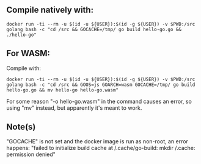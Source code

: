 ## Compile natively with:
```
docker run -ti --rm -u $(id -u ${USER}):$(id -g ${USER}) -v $PWD:/src golang bash -c "cd /src && GOCACHE=/tmp/ go build hello-go.go && ./hello-go"
```

## For WASM:
Compile with:
```
docker run -ti --rm -u $(id -u ${USER}):$(id -g ${USER}) -v $PWD:/src golang bash -c "cd /src && GOOS=js GOARCH=wasm GOCACHE=/tmp/ go build hello-go.go && mv hello-go hello-go.wasm"
```
For some reason "-o hello-go.wasm" in the command causes an error, so using "mv" instead, but apparently it's meant to work.

## Note(s)

"GOCACHE" is not set and the docker image is run as non-root, an error happens: "failed to initialize build cache at /.cache/go-build: mkdir /.cache: permission denied"
